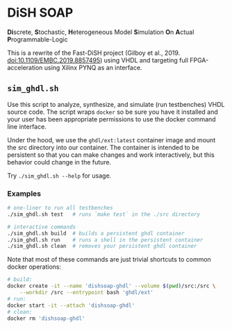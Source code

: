 # DiSH SOAP

**Di**screte,
**S**tochastic,
**H**eterogeneous Model
**S**imulation
**O**n
**A**ctual
**P**rogrammable-Logic

This is a rewrite of the Fast-DiSH project (Gilboy et al., 2019.
[doi:10.1109/EMBC.2019.8857495](https://doi.org/10.1109/EMBC.2019.8857495))
using VHDL and targeting full FPGA-acceleration using Xilinx PYNQ as an
interface.


## `sim_ghdl.sh`

Use this script to analyze, synthesize, and simulate (run testbenches) VHDL
source code.
The script wraps `docker` so be sure you have it installed and your user has
been appropriate permissions to use the docker command line interface.

Under the hood, we use the `ghdl/ext:latest` container image and mount the src
directory into our container. The container is intended to be persistent so that
you can make changes and work interactively, but this behavior could change in
the future.

Try `./sim_ghdl.sh --help` for usage.

### Examples

```bash
# one-liner to run all testbenches
./sim_ghdl.sh test   # runs `make test` in the ./src directory

# interactive commands
./sim_ghdl.sh build  # builds a persistent ghdl container
./sim_ghdl.sh run    # runs a shell in the persistent container
./sim_ghdl.sh clean  # removes your persistent ghdl container
```

Note that most of these commands are just trivial shortcuts to common docker
operations:

```bash
# build:
docker create -it --name 'dishsoap-ghdl' --volume $(pwd)/src:/src \
	--workdir /src --entrypoint bash 'ghdl/ext'
# run:
docker start -it --attach 'dishsoap-ghdl'
# clean:
docker rm 'dishsoap-ghdl'
```

